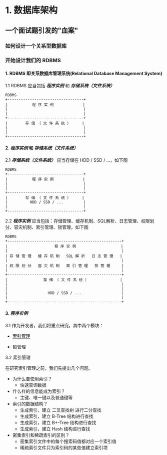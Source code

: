 # 1. 数据库架构

## 一个面试题引发的"血案"

### 如何设计一个关系型数据库


### 开始设计我们的 RDBMS

#### 1. RDBMS 即关系数据库管理系统(Relational Database Management System)

1.1 RDBMS 应当包括 ***程序实例*** 和 ***存储系统（文件系统）***

```
RDBMS
+----------------------------------+
|           程 序 实 例             |
|                                  |
|                                  |
+----------------------------------+
|        存 储 （ 文 件 系 统 ）     |
|                                  |
|                                  |
+----------------------------------+
```


#### 2. ***程序实例*** 和 ***存储系统（文件系统）***

2.1 ***存储系统（文件系统）*** 应当存储在 HDD / SSD / ...，如下图

```
RDBMS
+----------------------------------+
|           程 序 实 例             |
|                                  |
|                                  |
+----------------------------------+
|        存 储 （ 文 件 系 统 ）     |
|          HDD / SSD / ...         |
|                                  |
+----------------------------------+
```


2.2 ***程序实例*** 应当包括：存储管理、缓存机制、SQL解析、日志管理、权限划分、容灾机制、索引管理、锁管理，如下图


```
RDBMS
+---------------------------------------------------+
|                     程 序 实 例                    |
|                                                   |
| 存 储 管 理   缓 存 机 制   SQL 解 析   日 志 管 理   |
|                                                   |
| 权 限 划 分   容 灾 机 制   索 引 管 理   锁 管 理     |
|                                                   |
+---------------------------------------------------+
|                存 储 （ 文 件 系 统 ）              |
|                                                   |
|                                                   |
|                  HDD / SSD / ...                  |
|                                                   |
+---------------------------------------------------+
```

#### 3. ***程序实例***

3.1 作为开发者，我们将重点研究，其中两个模块：
 - [索引管理](./数据库——2_索引管理_pending.md)

 - 锁管理
 
 3.2 索引管理
 
 在研究索引管理之前，我们先提出几个问题。
 
 - 为什么要使用索引？
    - 快速查询数据
 - 什么样的信息能成为索引？
    - 主键、唯一键以及普通键等
 - 索引的数据结构？
    - 生成索引，建立 二叉查找树 进行二分查找
    - 生成索引，建立 B-Tree 结构进行查找
    - 生成索引，建立 B+-Tree 结构进行查找
    - 生成索引，建立 Hash 结构进行查找
 - 密集索引和稀疏索引的区别？
    - 密集索引文件中的每个搜索码值都对应一个索引值
    - 稀疏索引文件只为索引码的某些值建立索引项